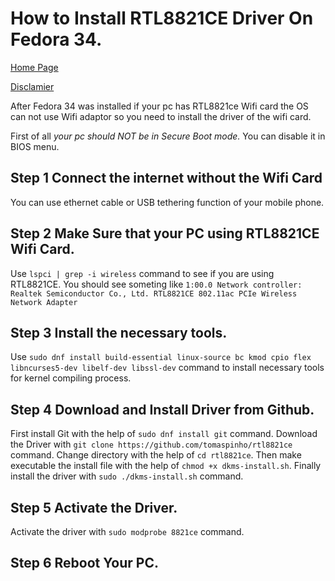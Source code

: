 # How to Install RTL8821CE Driver On Fedora 34.
[Home Page](index.md)

[Disclamier](disclamier.md)

After Fedora 34 was installed if your pc has RTL8821ce Wifi card the OS can not use Wifi adaptor so you need to install the driver of the wifi card.

First of all *your pc should NOT be in Secure Boot mode.* You can disable it in BIOS menu.

## Step 1 Connect the internet without the Wifi Card

You can use ethernet cable or USB tethering function of your mobile phone. 

## Step 2 Make Sure that your PC using RTL8821CE Wifi Card.

Use `lspci | grep -i wireless` command to see if you are using RTL8821CE. 
You should see someting like  `1:00.0 Network controller: Realtek Semiconductor Co., Ltd. RTL8821CE 802.11ac PCIe Wireless Network Adapter`

## Step 3 Install the necessary tools.

Use `sudo dnf install build-essential linux-source bc kmod cpio flex libncurses5-dev libelf-dev libssl-dev` command to install necessary tools for kernel compiling process.

## Step 4 Download and Install Driver from Github.

First install Git with the help of `sudo dnf install git` command.
Download the Driver with `git clone https://github.com/tomaspinho/rtl8821ce` command.
Change directory with the help of `cd rtl8821ce`.
Then make executable the install file with the help of `chmod +x dkms-install.sh`.
Finally install the driver with `sudo ./dkms-install.sh` command.

##  Step 5 Activate the Driver.

Activate the driver with `sudo modprobe 8821ce` command.

## Step 6 Reboot Your PC.


